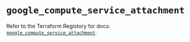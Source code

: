 # `google_compute_service_attachment`

Refer to the Terraform Registory for docs: [`google_compute_service_attachment`](https://registry.terraform.io/providers/hashicorp/google/5.5.0/docs/resources/compute_service_attachment).
